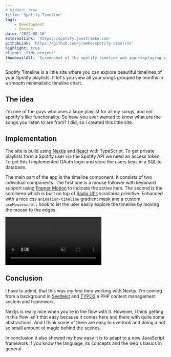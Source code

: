 ```yaml
---
# hidden: true
title: 'Spotify Timeline'
tags:
    - Development
    - Design
date: '2024-08-10'
externalLink: 'https://spotify.joostramke.com'
githubLink: 'https://github.com/jramke/spotify-timeline'
highlight: true
client: 'Side project'
thumbnailAlt: 'Screenshot of the spotify timeline web app displaying a spotify timeline on green background'
---
```


<script>
    import { Video } from '$lib/components/video';
    import Timeline from './timeline.mp4';
</script>

Spotify Timeline is a little site where you can explore beautiful timelines of your Spotify playlists. It let's you view all your songs grouped by months in a smooth minimalistic timeline chart.

## The idea

I'm one of the guys who uses a large playlist for all my songs, and not spotify's like functionality. So have you ever wanted to know what era the songs you listen to are from? I did, so i created this little site.

## Implementation

The site is build using <a href="https://nextjs.org/" target="_blank">Nextjs</a> and <a href="https://react.dev/" target="_blank">React</a> with TypeScript.
To get private playlists form a Spotify user via the Spotify API we need an access token. To get this I implemented OAuth login and store the users keys in a SQLite database.

The main part of the app is the timeline component. It consists of two individual components. The first one is a mouse follower with keyboard support using <a href="https://www.framer.com/motion/" target="_blank">Framer Motion</a> to indicate the active item. The second is the scrollarea which is built on top of <a href="https://www.radix-ui.com/" target="_blank">Radix UI's</a> scrollarea primitive. Enhanced with a nice css `animation-timeline` gradient mask and a custom `useMousescroll` hook to let the user easily explore the timeline by moving the mouse to the edges.

<Video 
    src={Timeline} 
    autoplay={true} 
    muted={true} 
    loop={true} 
    figcaption="Screenrecording of an interaction with the timeline." 
/>

## Conclusion

I have to admit, that this was my first time working with Nextjs. I'm coming from a background in <a href="https://kit.svelte.dev/" target="_blank">Sveltekit</a> and <a href="https://typo3.org/" target="_blank">TYPO3</a> a PHP content management system and framework.

Nextjs is really nice when you're in the flow with it. However, I think getting in this flow isn't that easy because it comes here and there with quite some abstractions. And I think some of them are easy to overlook and doing a not so small amount of magic behind the scenes.

In conclusion it also showed my how easy it is to adapt to a new JavaScript framework if you know the language, its concepts and the web's basics in general.

